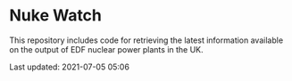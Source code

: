 # Nuke Watch

This repository includes code for retrieving the latest information available on the output of EDF nuclear power plants in the UK.

Last updated: 2021-07-05 05:06